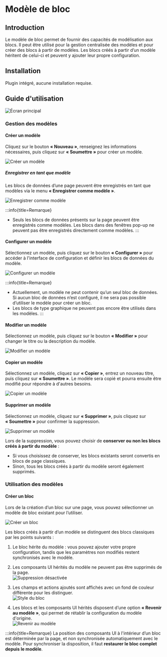# Modèle de bloc

<PluginInfo name="block-template"></PluginInfo>

## Introduction

Le modèle de bloc permet de fournir des capacités de modélisation aux blocs. Il peut être utilisé pour la gestion centralisée des modèles et pour créer des blocs à partir de modèles. Les blocs créés à partir d’un modèle héritent de celui-ci et peuvent y ajouter leur propre configuration.

## Installation

Plugin intégré, aucune installation requise.

## Guide d'utilisation

![Écran principal](https://static-docs.nocobase.com/main-screen-block-template.png)

### Gestion des modèles

#### Créer un modèle

Cliquez sur le bouton **« Nouveau »**, renseignez les informations nécessaires, puis cliquez sur **« Soumettre »** pour créer un modèle.

![Créer un modèle](https://static-docs.nocobase.com/create-template.png)

##### Enregistrer en tant que modèle

Les blocs de données d’une page peuvent être enregistrés en tant que modèles via le menu **« Enregistrer comme modèle »**.

![Enregistrer comme modèle](https://static-docs.nocobase.com/save-as-block-template.png)

:::info{title=Remarque}
- Seuls les blocs de données présents sur la page peuvent être enregistrés comme modèles. Les blocs dans des fenêtres pop-up ne peuvent pas être enregistrés directement comme modèles.
:::

#### Configurer un modèle

Sélectionnez un modèle, puis cliquez sur le bouton **« Configurer »** pour accéder à l'interface de configuration et définir les blocs de données du modèle.

![Configurer un modèle](https://static-docs.nocobase.com/configure-template.png)

:::info{title=Remarque}
- Actuellement, un modèle ne peut contenir qu’un seul bloc de données. Si aucun bloc de données n’est configuré, il ne sera pas possible d’utiliser le modèle pour créer un bloc.
- Les blocs de type graphique ne peuvent pas encore être utilisés dans les modèles.
:::

#### Modifier un modèle

Sélectionnez un modèle, puis cliquez sur le bouton **« Modifier »** pour changer le titre ou la description du modèle.

![Modifier un modèle](https://static-docs.nocobase.com/edit-template.png)

#### Copier un modèle

Sélectionnez un modèle, cliquez sur **« Copier »**, entrez un nouveau titre, puis cliquez sur **« Soumettre »**. Le modèle sera copié et pourra ensuite être modifié pour répondre à d'autres besoins.

![Copier un modèle](https://static-docs.nocobase.com/copy-template.png)

#### Supprimer un modèle

Sélectionnez un modèle, cliquez sur **« Supprimer »**, puis cliquez sur **« Soumettre »** pour confirmer la suppression.

![Supprimer un modèle](https://static-docs.nocobase.com/delete-template.png)

Lors de la suppression, vous pouvez choisir de **conserver ou non les blocs créés à partir du modèle** :
- Si vous choisissez de conserver, les blocs existants seront convertis en blocs de page classiques.
- Sinon, tous les blocs créés à partir du modèle seront également supprimés.

### Utilisation des modèles

#### Créer un bloc

Lors de la création d’un bloc sur une page, vous pouvez sélectionner un modèle de bloc existant pour l’utiliser.

![Créer un bloc](https://static-docs.nocobase.com/create-block.png)

Les blocs créés à partir d’un modèle se distinguent des blocs classiques par les points suivants :

1. Le bloc hérite du modèle : vous pouvez ajouter votre propre configuration, tandis que les paramètres non modifiés restent synchronisés avec le modèle.
2. Les composants UI hérités du modèle ne peuvent pas être supprimés de la page.  
   ![Suppression désactivée](https://static-docs.nocobase.com/disable-delete.png)

3. Les champs et actions ajoutés sont affichés avec un fond de couleur différente pour les distinguer.  
   ![Style du bloc](https://static-docs.nocobase.com/template-bg.png)

4. Les blocs et les composants UI hérités disposent d’une option **« Revenir au modèle »**, qui permet de rétablir la configuration du modèle d'origine.  
   ![Revenir au modèle](https://static-docs.nocobase.com/revert-to-template.gif)

:::info{title=Remarque}
La position des composants UI à l'intérieur d’un bloc est déterminée par la page, et non synchronisée automatiquement avec le modèle. Pour synchroniser la disposition, il faut **restaurer le bloc complet depuis le modèle**.

